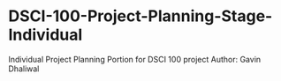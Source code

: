 # DSCI-100-Project-Planning-Stage-Individual
Individual Project Planning Portion for DSCI 100 project
Author: Gavin Dhaliwal
